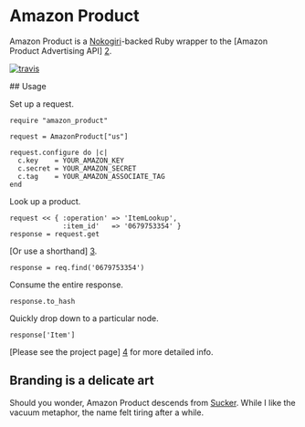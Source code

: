 # Amazon Product

Amazon Product is a [Nokogiri][1]-backed Ruby wrapper to the [Amazon Product Advertising API] [2].

[![travis](https://secure.travis-ci.org/hakanensari/amazon_product.png)](http://travis-ci.org/hakanensari/amazon_product)

## Usage

Set up a request.

    require "amazon_product"

    request = AmazonProduct["us"]

    request.configure do |c|
      c.key    = YOUR_AMAZON_KEY
      c.secret = YOUR_AMAZON_SECRET
      c.tag    = YOUR_AMAZON_ASSOCIATE_TAG
    end

Look up a product.

    request << { :operation' => 'ItemLookup',
                 :item_id'   => '0679753354' }
    response = request.get

[Or use a shorthand] [3].

    response = req.find('0679753354')

Consume the entire response.

    response.to_hash

Quickly drop down to a particular node.

    response['Item']

[Please see the project page] [4] for more detailed info.

## Branding is a delicate art

Should you wonder, Amazon Product descends from [Sucker][5]. While I like the vacuum metaphor, the name felt tiring after a while.

[1]: http://nokogiri.org/
[2]: https://affiliate-program.amazon.co.uk/gp/advertising/api/detail/main.html
[3]: https://github.com/hakanensari/amazon_product/blob/master/lib/amazon_product/operations.rb
[4]: http://code.papercavalier.com/amazon_product/
[5]: http://github.com/papercavalier/sucker/